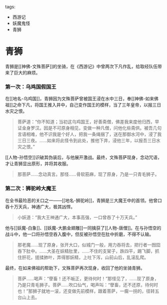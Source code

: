 tags:
  - 西游记
  - 妖魔鬼怪
  - 青狮

# 青狮

青狮是[[神佛-文殊菩萨]]的坐骑，在《西游记》中曾两次下凡作乱，给取经队伍带来了巨大的麻烦。

### 第一次：乌鸡国假国王

在[[地名-乌鸡国]]，青狮因为文殊菩萨曾被国王浸在水中三日，奉[[神佛-如来佛祖]]之命下凡，将国王推入井中，自己变作国王的模样，当了三年皇帝，以报三日水灾之恨。

> 菩萨道：“你不知道；当初这乌鸡国王，好善斋僧，佛差我来度他归西，早证金身罗汉。因是不可原身相见，变做一种凡僧，问他化些斋供。被吾几句言语相难，他不识我是个好人，把我一条绳捆了，送在那御水河中，浸了我三日三夜。……如来将此怪令到此处，推他下井，浸他三年，以报吾三日水灾之恨。”

[[人物-孙悟空]]识破其伪装后，与他展开激战。最终，文殊菩萨现身，念动咒语，才让青狮显出原形，并将其收服。

> 那菩萨……念动真言。那怪……骨软筋麻，现了原身，乃是一只青毛狮子。 

### 第二次：狮驼岭大魔王

在全书最险恶的关口之一——[[地名-狮驼岭]]，青狮是三大魔王中的首领。他曾口吞十万天兵，神通广大，极其凶悍。

> 小妖道：“我大王神通广大，本事高强，一口曾吞了十万天兵。”

他与[[妖魔-白象]]、[[妖魔-大鹏金翅雕]]一同擒获了[[人物-唐僧]]。在与孙悟空的战斗中，他一口将孙悟空吞入腹中，但反被孙悟空在肚中折磨，不得不认输。

> 那老魔……现了原身，张开大口，似城门一般，用力吞将去，把行者一囫囵吞下肚中。……大圣在妖精肚里，……不住的支架子，跌四平，踢飞脚，抓住肝花，搓揉肺叶，弄得那妖精，上吐下泻，山前山后，乱滚乱爬。

最终，在如来佛祖的帮助下，文殊菩萨再次现身，收回了他的坐骑青狮。

> 菩萨……喝声：“孽畜！还不皈正，更待何时！”那怪见了，……现了原身，乃是只青毛狮子。菩萨……吹口仙气，喝声叫：“孽畜，还不还原，待何时也！”那狮子就地一滚，还变做先前模样，跟着菩萨，一瘸一拐的，径转五台山上去。
